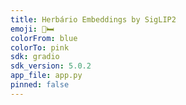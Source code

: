 ```yaml
---
title: Herbário Embeddings by SigLIP2
emoji: 🌴🛏️
colorFrom: blue
colorTo: pink
sdk: gradio
sdk_version: 5.0.2
app_file: app.py
pinned: false
---
```

